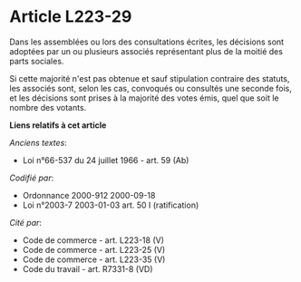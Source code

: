 # Article L223-29

Dans les assemblées ou lors des consultations écrites, les décisions sont adoptées par un ou plusieurs associés représentant
plus de la moitié des parts sociales.

Si cette majorité n'est pas obtenue et sauf stipulation contraire des statuts, les associés sont, selon les cas, convoqués ou
consultés une seconde fois, et les décisions sont prises à la majorité des votes émis, quel que soit le nombre des votants.

**Liens relatifs à cet article**

_Anciens textes_:

  - Loi n°66-537 du 24 juillet 1966 - art. 59 (Ab)

_Codifié par_:

  - Ordonnance 2000-912 2000-09-18
  - Loi n°2003-7 2003-01-03 art. 50 I (ratification)

_Cité par_:

  - Code de commerce - art. L223-18 (V)
  - Code de commerce - art. L223-25 (V)
  - Code de commerce - art. L223-35 (V)
  - Code du travail - art. R7331-8 (VD)

